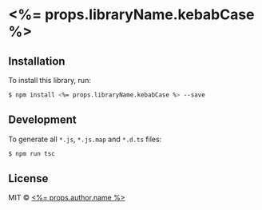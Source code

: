 # <%= props.libraryName.kebabCase %>

## Installation

To install this library, run:

```bash
$ npm install <%= props.libraryName.kebabCase %> --save
```

## Development

To generate all `*.js`, `*.js.map` and `*.d.ts` files:

```bash
$ npm run tsc
```

## License

MIT © [<%= props.author.name %>](<%= props.author.email %>)
